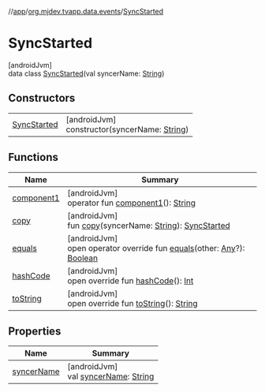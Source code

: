 //[app](../../../index.md)/[org.mjdev.tvapp.data.events](../index.md)/[SyncStarted](index.md)

# SyncStarted

[androidJvm]\
data class [SyncStarted](index.md)(val syncerName: [String](https://kotlinlang.org/api/latest/jvm/stdlib/kotlin/-string/index.html))

## Constructors

| | |
|---|---|
| [SyncStarted](-sync-started.md) | [androidJvm]<br>constructor(syncerName: [String](https://kotlinlang.org/api/latest/jvm/stdlib/kotlin/-string/index.html)) |

## Functions

| Name | Summary |
|---|---|
| [component1](component1.md) | [androidJvm]<br>operator fun [component1](component1.md)(): [String](https://kotlinlang.org/api/latest/jvm/stdlib/kotlin/-string/index.html) |
| [copy](copy.md) | [androidJvm]<br>fun [copy](copy.md)(syncerName: [String](https://kotlinlang.org/api/latest/jvm/stdlib/kotlin/-string/index.html)): [SyncStarted](index.md) |
| [equals](../../org.mjdev.tvapp.widget/-refresh-action/index.md#585090901%2FFunctions%2F-912451524) | [androidJvm]<br>open operator override fun [equals](../../org.mjdev.tvapp.widget/-refresh-action/index.md#585090901%2FFunctions%2F-912451524)(other: [Any](https://kotlinlang.org/api/latest/jvm/stdlib/kotlin/-any/index.html)?): [Boolean](https://kotlinlang.org/api/latest/jvm/stdlib/kotlin/-boolean/index.html) |
| [hashCode](../../org.mjdev.tvapp.widget/-refresh-action/index.md#1794629105%2FFunctions%2F-912451524) | [androidJvm]<br>open override fun [hashCode](../../org.mjdev.tvapp.widget/-refresh-action/index.md#1794629105%2FFunctions%2F-912451524)(): [Int](https://kotlinlang.org/api/latest/jvm/stdlib/kotlin/-int/index.html) |
| [toString](../../org.mjdev.tvapp.widget/-refresh-action/index.md#1616463040%2FFunctions%2F-912451524) | [androidJvm]<br>open override fun [toString](../../org.mjdev.tvapp.widget/-refresh-action/index.md#1616463040%2FFunctions%2F-912451524)(): [String](https://kotlinlang.org/api/latest/jvm/stdlib/kotlin/-string/index.html) |

## Properties

| Name | Summary |
|---|---|
| [syncerName](syncer-name.md) | [androidJvm]<br>val [syncerName](syncer-name.md): [String](https://kotlinlang.org/api/latest/jvm/stdlib/kotlin/-string/index.html) |
